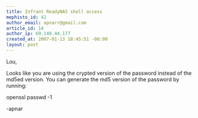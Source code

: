 ```yaml
--- 
title: Infrant ReadyNAS shell access
mephisto_id: 42
author_email: apnarr@gmail.com
article_id: 14
author_ip: 69.140.44.177
created_at: 2007-01-13 18:45:51 -08:00
layout: post
---
```

Lou,

Looks like you are using the crypted version of the password instead of the md5ed version.  You can generate the md5 version of the password by running:

  openssl passwd -1

-apnar
